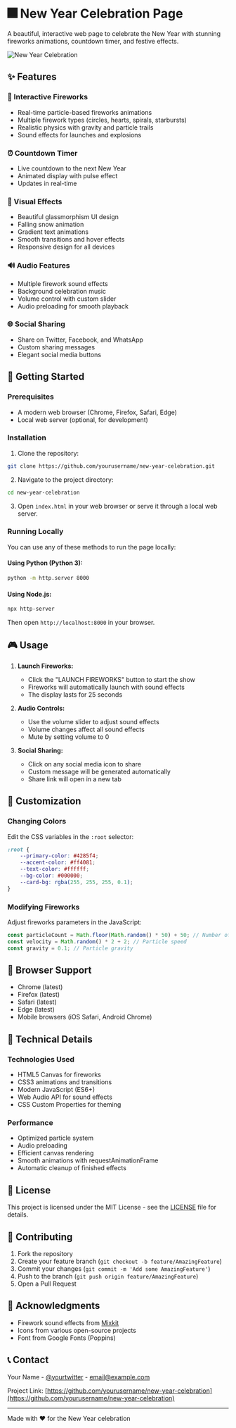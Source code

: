 # 🎆 New Year Celebration Page

A beautiful, interactive web page to celebrate the New Year with stunning fireworks animations, countdown timer, and festive effects.

![New Year Celebration](preview.png)

## ✨ Features

### 🎇 Interactive Fireworks
- Real-time particle-based fireworks animations
- Multiple firework types (circles, hearts, spirals, starbursts)
- Realistic physics with gravity and particle trails
- Sound effects for launches and explosions

### ⏰ Countdown Timer
- Live countdown to the next New Year
- Animated display with pulse effect
- Updates in real-time

### 🎨 Visual Effects
- Beautiful glassmorphism UI design
- Falling snow animation
- Gradient text animations
- Smooth transitions and hover effects
- Responsive design for all devices

### 🔊 Audio Features
- Multiple firework sound effects
- Background celebration music
- Volume control with custom slider
- Audio preloading for smooth playback

### 🌐 Social Sharing
- Share on Twitter, Facebook, and WhatsApp
- Custom sharing messages
- Elegant social media buttons

## 🚀 Getting Started

### Prerequisites
- A modern web browser (Chrome, Firefox, Safari, Edge)
- Local web server (optional, for development)

### Installation

1. Clone the repository:
```bash
git clone https://github.com/yourusername/new-year-celebration.git
```

2. Navigate to the project directory:
```bash
cd new-year-celebration
```

3. Open `index.html` in your web browser or serve it through a local web server.

### Running Locally

You can use any of these methods to run the page locally:

#### Using Python (Python 3):
```bash
python -m http.server 8000
```

#### Using Node.js:
```bash
npx http-server
```

Then open `http://localhost:8000` in your browser.

## 🎮 Usage

1. **Launch Fireworks:**
   - Click the "LAUNCH FIREWORKS" button to start the show
   - Fireworks will automatically launch with sound effects
   - The display lasts for 25 seconds

2. **Audio Controls:**
   - Use the volume slider to adjust sound effects
   - Volume changes affect all sound effects
   - Mute by setting volume to 0

3. **Social Sharing:**
   - Click on any social media icon to share
   - Custom message will be generated automatically
   - Share link will open in a new tab

## 🎨 Customization

### Changing Colors
Edit the CSS variables in the `:root` selector:
```css
:root {
    --primary-color: #4285f4;
    --accent-color: #ff4081;
    --text-color: #ffffff;
    --bg-color: #000000;
    --card-bg: rgba(255, 255, 255, 0.1);
}
```

### Modifying Fireworks
Adjust fireworks parameters in the JavaScript:
```javascript
const particleCount = Math.floor(Math.random() * 50) + 50; // Number of particles
const velocity = Math.random() * 2 + 2; // Particle speed
const gravity = 0.1; // Particle gravity
```

## 📱 Browser Support

- Chrome (latest)
- Firefox (latest)
- Safari (latest)
- Edge (latest)
- Mobile browsers (iOS Safari, Android Chrome)

## 🔧 Technical Details

### Technologies Used
- HTML5 Canvas for fireworks
- CSS3 animations and transitions
- Modern JavaScript (ES6+)
- Web Audio API for sound effects
- CSS Custom Properties for theming

### Performance
- Optimized particle system
- Audio preloading
- Efficient canvas rendering
- Smooth animations with requestAnimationFrame
- Automatic cleanup of finished effects

## 📝 License

This project is licensed under the MIT License - see the [LICENSE](LICENSE) file for details.

## 🤝 Contributing

1. Fork the repository
2. Create your feature branch (`git checkout -b feature/AmazingFeature`)
3. Commit your changes (`git commit -m 'Add some AmazingFeature'`)
4. Push to the branch (`git push origin feature/AmazingFeature`)
5. Open a Pull Request

## 🙏 Acknowledgments

- Firework sound effects from [Mixkit](https://mixkit.co/)
- Icons from various open-source projects
- Font from Google Fonts (Poppins)

## 📞 Contact

Your Name - [@yourtwitter](https://twitter.com/yourtwitter) - email@example.com

Project Link: [https://github.com/yourusername/new-year-celebration](https://github.com/yourusername/new-year-celebration)

---

Made with ❤️ for the New Year celebration
